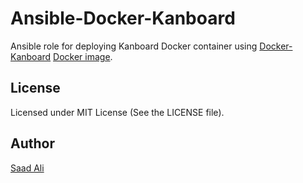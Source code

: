 # **Ansible-Docker-Kanboard**

Ansible role for deploying Kanboard Docker container using [Docker-Kanboard](https://github.com/NIXKnight/Docker-Kanboard) [Docker image](https://hub.docker.com/r/nixknight/kanboard).
## **License**

Licensed under MIT License (See the LICENSE file).

## **Author**

[Saad Ali](https://github.com/nixknight)
